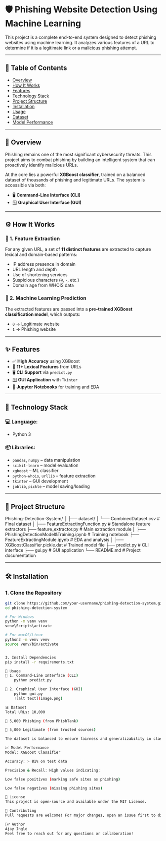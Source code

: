 # 🛡️ Phishing Website Detection Using Machine Learning

This project is a complete end-to-end system designed to detect phishing websites using machine learning. It analyzes various features of a URL to determine if it is a legitimate link or a malicious phishing attempt.

---

## 📑 Table of Contents

- [Overview](#overview)
- [How It Works](#how-it-works)
- [Features](#features)
- [Technology Stack](#technology-stack)
- [Project Structure](#project-structure)
- [Installation](#installation)
- [Usage](#usage)
- [Dataset](#dataset)
- [Model Performance](#model-performance)

---

## 🧠 Overview

Phishing remains one of the most significant cybersecurity threats. This project aims to combat phishing by building an intelligent system that can proactively identify malicious URLs.

At the core lies a powerful **XGBoost classifier**, trained on a balanced dataset of thousands of phishing and legitimate URLs. The system is accessible via both:

- 🖥️ **Command-Line Interface (CLI)**
- 🪟 **Graphical User Interface (GUI)**

---

## ⚙️ How It Works

### 🧪 1. Feature Extraction

For any given URL, a set of **11 distinct features** are extracted to capture lexical and domain-based patterns:

- IP address presence in domain
- URL length and depth
- Use of shortening services
- Suspicious characters (`@`, `-`, etc.)
- Domain age from WHOIS data

### 🤖 2. Machine Learning Prediction

The extracted features are passed into a **pre-trained XGBoost classification model**, which outputs:

- `0` → Legitimate website
- `1` → Phishing website

---

## ✨ Features

- ✅ **High Accuracy** using XGBoost
- 🧠 **11+ Lexical Features** from URLs
- 🖥️ **CLI Support** via `predict.py`
- 🪟 **GUI Application** with `Tkinter`
- 📓 **Jupyter Notebooks** for training and EDA

---

## 🧰 Technology Stack

### 💻 Language:
- Python 3

### 📦 Libraries:
- `pandas`, `numpy` – data manipulation
- `scikit-learn` – model evaluation
- `xgboost` – ML classifier
- `python-whois`, `urllib` – feature extraction
- `tkinter` – GUI development
- `joblib`, `pickle` – model saving/loading

---

## 📁 Project Structure

Phishing-Detection-System/
│
├── dataset/
│ └── CombinedDataset.csv # Final dataset
│
├── FeatureExtractingFunction.py # Standalone feature extractors
├── feature_extractor.py # Main extraction module
│
├── PhishingDetectionModel&Training.ipynb # Training notebook
├── FeatureExtractingModule.ipynb # EDA and analysis
│
├── XGBoostClassifier.pickle.dat # Trained model file
├── predict.py # CLI interface
├── gui.py # GUI application
└── README.md # Project documentation


---

## 🛠️ Installation

### 1. Clone the Repository

```bash
git clone https://github.com/your-username/phishing-detection-system.git
cd phishing-detection-system

# For Windows
python -m venv venv
venv\Scripts\activate

# For macOS/Linux
python3 -m venv venv
source venv/bin/activate


3. Install Dependencies
pip install -r requirements.txt

🚀 Usage
🔹 1. Command-Line Interface (CLI)
    python predict.py

🔹 2. Graphical User Interface (GUI)
    python gui.py
    ![alt text](image.png)

📊 Dataset
Total URLs: 10,000

🔐 5,000 Phishing (from PhishTank)

🔗 5,000 Legitimate (from trusted sources)

The dataset is balanced to ensure fairness and generalizability in classification.

📈 Model Performance
Model: XGBoost Classifier

Accuracy: > 81% on test data

Precision & Recall: High values indicating:

Low false positives (marking safe sites as phishing)

Low false negatives (missing phishing sites)

🧾 License
This project is open-source and available under the MIT License.

🤝 Contributing
Pull requests are welcome! For major changes, open an issue first to discuss what you’d like to change.

🙋‍♂️ Author
Ajay Ingle
Feel free to reach out for any questions or collaboration!


